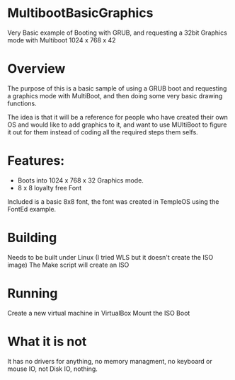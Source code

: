 # MultibootBasicGraphics
Very Basic example of Booting with GRUB, and requesting a 32bit Graphics mode with Multiboot 1024 x 768 x 42

# Overview
The purpose of this is a basic sample of using a GRUB boot and requesting a graphics mode with MultiBoot, and then doing some very basic drawing functions.

The idea is that it will be a reference for people who have created their own OS and would like to add graphics to it, and want to use MUltiBoot to figure it out for them instead of coding all the required steps them selfs. 

# Features:
* Boots into 1024 x 768 x 32 Graphics mode.
* 8 x 8 loyalty free Font

Included is a basic 8x8 font, the font was created in TempleOS using the FontEd example.

# Building
Needs to be built under Linux (I tried WLS but it doesn't create the ISO image)
The Make script will create an ISO

# Running
Create a new virtual machine in VirtualBox
Mount the ISO
Boot

# What it is not
It has no drivers for anything, no memory managment, no keyboard or mouse IO, not Disk IO, nothing.

